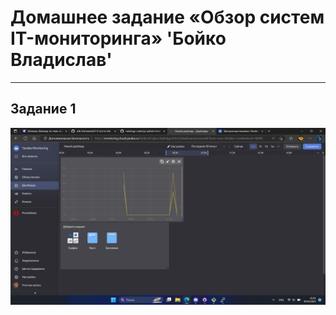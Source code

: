# Домашнее задание «Обзор систем IT-мониторинга» 'Бойко Владислав'

---

## Задание 1

![скрин](https://github.com/VladiSlave2042/IT-monitoring/blob/main/img/dashbord.png)